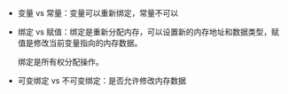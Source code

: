 - 变量 vs 常量：变量可以重新绑定，常量不可以
- 绑定 vs 赋值：绑定是重新分配内存，可以设置新的内存地址和数据类型，赋值是修改当前变量指向的内存数据。

    绑定是所有权分配操作。

- 可变绑定 vs 不可变绑定：是否允许修改内存数据
